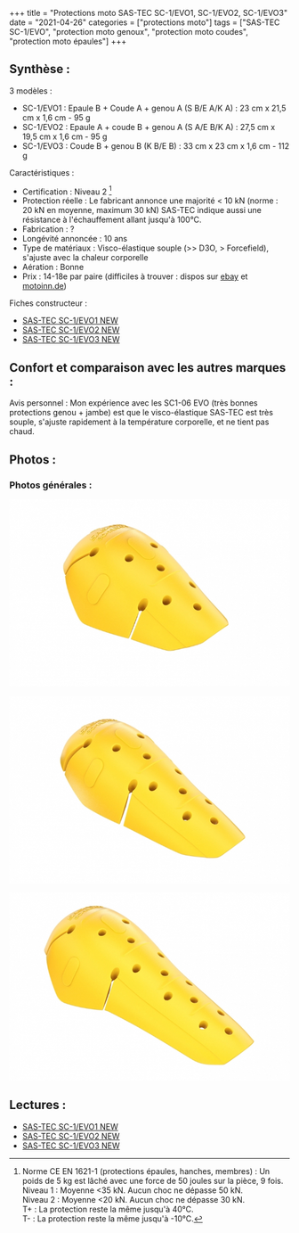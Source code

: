 +++
title = "Protections moto SAS-TEC SC-1/EVO1, SC-1/EVO2, SC-1/EVO3"
date = "2021-04-26"
categories = ["protections moto"]
tags = ["SAS-TEC SC-1/EVO", "protection moto genoux", "protection moto coudes", "protection moto épaules"]
+++

Synthèse :
----------

3 modèles :

- SC-1/EVO1 : Epaule B + Coude A + genou A (S B/E A/K A) : 23 cm x 21,5 cm x 1,6 cm - 95 g
- SC-1/EVO2 : Epaule A + coude B + genou A (S A/E B/K A) : 27,5 cm x 19,5 cm x 1,6 cm - 95 g
- SC-1/EVO3 : Coude B + genou B (K B/E B) : 33 cm x 23 cm x 1,6 cm - 112 g

Caractéristiques :

- Certification : Niveau 2 [^1]
- Protection réelle : Le fabricant annonce une majorité < 10 kN (norme : 20 kN en moyenne, maximum 30 kN) SAS-TEC indique aussi une résistance à l'échauffement allant jusqu'à 100°C.
- Fabrication : ?
- Longévité annoncée : 10 ans
- Type de matériaux : Visco-élastique souple (>> D3O, > Forcefield), s'ajuste avec la chaleur corporelle
- Aération : Bonne
- Prix : 14-18e par paire (difficiles à trouver : dispos sur [ebay](https://www.ebay.fr/sch/i.html?_from=R40&_nkw=sas+tec+evo&_sacat=0&LH_PrefLoc=3&_sop=15) et [motoinn.de](https://www.motoin.de/search.php?keywords=evo&manuid%5B%5D=79))

Fiches constructeur :

- [SAS-TEC SC-1/EVO1 NEW](https://www.sas-tec.de/en/products/sc-1-evo1/)
- [SAS-TEC SC-1/EVO2 NEW](https://www.sas-tec.de/en/products/sc-1-evo2/)
- [SAS-TEC SC-1/EVO3 NEW](https://www.sas-tec.de/en/products/sc-1-evo3/)


Confort et comparaison avec les autres marques : 
------------------------------------------------

Avis personnel : Mon expérience avec les SC1-06 EVO (très bonnes protections genou + jambe) est que le visco-élastique SAS-TEC est très souple, s'ajuste rapidement à la température corporelle, et ne tient pas chaud.

Photos :
--------

### Photos générales :

![sastec-sc1-evo1-new__EA-KA-SB_niv2__source_sastec.jpg](sastec-sc1-evo1-new__EA-KA-SB_niv2__source_sastec.jpg)

![sastec-sc1-evo2-new__EA-KB-SA_niv2__source_sastec.jpg](sastec-sc1-evo2-new__EA-KB-SA_niv2__source_sastec.jpg)

![sastec-sc1-evo3-new__EB-KB_niv2__source_sastec.jpg](sastec-sc1-evo3-new__EB-KB_niv2__source_sastec.jpg)


Lectures :
----------

- [SAS-TEC SC-1/EVO1 NEW](https://www.sas-tec.de/en/products/sc-1-evo1/)
- [SAS-TEC SC-1/EVO2 NEW](https://www.sas-tec.de/en/products/sc-1-evo2/)
- [SAS-TEC SC-1/EVO3 NEW](https://www.sas-tec.de/en/products/sc-1-evo3/)


[^1]: Norme CE EN 1621-1 (protections épaules, hanches, membres) : Un poids de 5 kg est lâché avec une force de 50 joules sur la pièce, 9 fois.<br />
Niveau 1 : Moyenne <35 kN. Aucun choc ne dépasse 50 kN.<br />
Niveau 2 : Moyenne <20 kN. Aucun choc ne dépasse 30 kN.<br />
T+ : La protection reste la même jusqu'à 40°C.<br />
T- : La protection reste la même jusqu'à -10°C.
